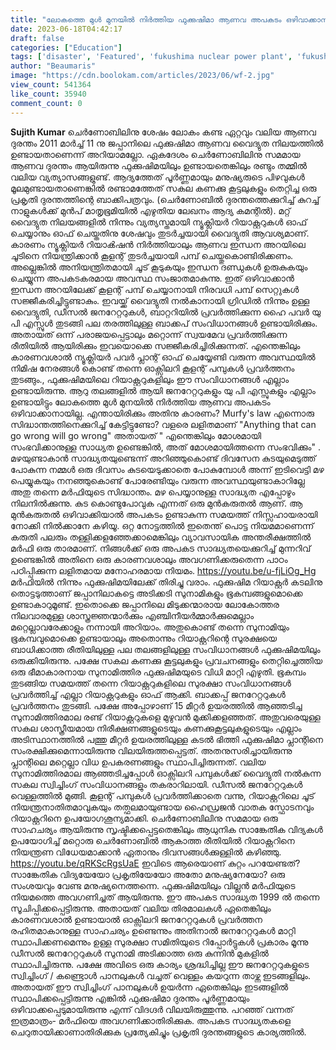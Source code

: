 ```yaml
---
title: "ലോകത്തെ മുൾ മുനയിൽ നിർത്തിയ ഫുക്കുഷിമാ ആണവ അപകടം ഒഴിവാക്കാനായില്ല, എന്തായിരിക്കും അതിനു കാരണം ?"
date: 2023-06-18T04:42:17
draft: false
categories: ["Education"]
tags: ['disaster', 'Featured', 'fukushima nuclear power plant', 'fukushima nuclear power plant disaster', 'japan', "Murfy's law", 'SUJITH KUMAR']
author: "Beaumaris"
image: "https://cdn.boolokam.com/articles/2023/06/wf-2.jpg"
view_count: 541364
like_count: 35940
comment_count: 0
---
```


**Sujith Kumar** ചെർണോബിലിനു ശേഷം ലോകം കണ്ട ഏറ്റവും വലിയ ആണവ ദുരന്തം 2011 മാർച്ച് 11 നു ജപ്പാനിലെ ഫുക്കുഷിമാ ആണവ വൈദ്യുത നിലയത്തിൽ ഉണ്ടായതാണെന്ന് അറിയാമല്ലോ. ഏകദേശം ചെർണോബിലിനു സമമായ ആണവ ദുരന്തം ആയിരുന്നു ഫുക്കുഷിമയിലും ഉണ്ടായതെങ്കിലും രണ്ടും തമ്മിൽ വലിയ വ്യത്യാസങ്ങളുണ്ട്. ആദ്യത്തേത് പൂർണ്ണമായും മനുഷ്യരുടെ പിഴവുകൾ മൂലമുണ്ടായതാണെങ്കിൽ രണ്ടാമത്തേത് സകല കണക്കു കൂട്ടലുകളും തെറ്റിച്ച ഒരു പ്രകൃതി ദുരന്തത്തിന്റെ ബാക്കിപത്രവും. (ചെർണോബിൽ ദുരന്തത്തെക്കുറിച്ച് കുറച്ച് നാളുകൾക്ക് മുൻപ് മാതൃഭൂമിയിൽ എഴുതിയ ലേഖനം ആദ്യ കമന്റിൽ). മറ്റ് വൈദ്യുത നിലയങ്ങളിൽ നിന്നും വ്യത്യസ്തമായി ന്യൂക്ലിയർ റിയാക്റ്ററുകൾ ഓഫ് ചെയ്യാനും ഓഫ് ചെയ്തതിനു ശേഷവും തുടർച്ചയായി വൈദ്യുതി ആവശ്യമാണ്‌. കാരണം ന്യൂക്ലിയർ റിയാൿഷൻ നിർത്തിയാലും ആണവ ഇന്ധന അറയിലെ ചൂടിനെ നിയന്ത്രിക്കാൻ കൂളന്റ് തുടർച്ചയായി പമ്പ് ചെയ്തുകൊണ്ടിരിക്കണം. അല്ലെങ്കിൽ അനിയന്ത്രിതമായി ചൂട് കൂടുകയും ഇന്ധന ദണ്ഡുകൾ ഉരുകുകയും ചെയ്യുന്ന അപകടകരമായ അവസ്ഥ സംജാതമാകുന്നു. ഇത് ഒഴിവാക്കാൻ ഇന്ധന അറയിലേക്ക് കൂളന്റ് പമ്പ് ചെയ്യാനായി നിരവധി പമ്പ് സെറ്റുകൾ സജ്ജീകരിച്ചിട്ടുണ്ടാകും. ഇവയ്ക്ക് വൈദ്യുതി നൽകാനായി ഗ്രിഡിൽ നിന്നും ഉള്ള വൈദ്യുതി, ഡീസൽ ജനറേറ്ററുകൾ, ബാറ്ററിയിൽ പ്രവർത്തിക്കുന്ന ഹൈ പവർ യു പി എസ്സുൾ തുടങ്ങി പല തരത്തിലുള്ള ബാക്കപ് സംവിധാനങ്ങൾ ഉണ്ടായിരിക്കും. അതായത് ഒന്ന് പരാജയപ്പെട്ടാലും മറ്റൊന്ന് സ്വയമേവ പ്രവർത്തിക്കുന്ന രീതിയിൽ ആയിരിക്കും ഇവയൊക്കെ സജ്ജീകരിച്ചിരിക്കുന്നത്. എന്തെങ്കിലും കാരണവശാൽ ന്യൂക്ലിയർ പവർ പ്ലാന്റ് ഓഫ് ചെയ്യേണ്ടി വരുന്ന അവസ്ഥയിൽ നിമിഷ നേരങ്ങൾ കൊണ്ട് തന്നെ ഓക്സിലറി കൂളന്റ് പമ്പുകൾ പ്രവർത്തനം തുടങ്ങും., ഫുക്കുഷിമയിലെ റിയാക്റ്ററുകളിലും ഈ സംവിധാനങ്ങൾ എല്ലാം ഉണ്ടായിരുന്നു. ആറു തലങ്ങളിൽ ആയി ജനറേറ്ററുകളും യു പി എസ്സുകളും എല്ലാം ഉണ്ടായിട്ടും ലോകത്തെ മുൾ മുനയിൽ നിർത്തിയ ആണവ അപകടം ഒഴിവാക്കാനായില്ല. എന്തായിരിക്കും അതിനു കാരണം? [](https://cdn.boolokam.com/articles/2023/06/wf-2.jpg)Murfy's law എന്നൊരു സിദ്ധാന്തത്തിനെക്കുറിച്ച് കേട്ടിട്ടുണ്ടോ? വളരെ ലളിതമാണ്‌ "Anything that can go wrong will go wrong" അതായത് " എന്തെങ്കിലും മോശമായി സംഭവിക്കാനുള്ള സാധ്യത ഉണ്ടെങ്കിൽ, അത് മോശമായിത്തന്നെ സംഭവിക്കും" . മഴയുണ്ടാകാൻ സാദ്ധ്യതയുണ്ടെന്ന് അറിഞ്ഞുകൊണ്ട് ദിവസേന കുടയുമെടുത്ത് പോകുന്ന നമ്മൾ ഒരു ദിവസം കുടയെടുക്കാതെ പോകുമ്പോൾ അന്ന് ഇടിവെട്ടി മഴ പെയ്യുകയും നനഞ്ഞുകൊണ്ട് പോരേണ്ടിയും വരുന്ന അവസ്ഥയുണ്ടാകാറില്ലേ അതു തന്നെ മർഫിയുടെ സിദ്ധാന്തം. മഴ പെയ്യാനുള്ള സാദ്ധ്യത എപ്പോഴും നിലനിൽക്കുന്നു. കുട കൊണ്ടുപോവുക എന്നത് ഒരു മുൻകരുതൽ ആണ്‌. ആ മുൻകരുതൽ ഒഴിവാക്കിയാൽ അപകടം ഉണ്ടാകുന്ന സമയത്ത് നിസ്സഹായരായി നോക്കി നിൽക്കാനേ കഴിയൂ. ഒറ്റ നോട്ടത്തിൽ ഇതെന്ത് പൊട്ട നിയമമാണെന്ന് കരുതി പലരും തള്ളിക്കളഞ്ഞേക്കാമെങ്കിലും വ്യാവസായിക അന്തരീക്ഷത്തിൽ മർഫി ഒരു താരമാണ്‌. നിങ്ങൾക്ക് ഒരു അപകട സാദ്ധ്യതയെക്കുറിച്ച് മുന്നറിവ് ഉണ്ടെങ്കിൽ അതിനെ ഒരു കാരണവശാലും അവഗണിക്കരുതെന്ന പാഠം പഠിപ്പിക്കുന്ന ലളിതമായ മനോഹരമായ നിയമം. https://youtu.be/u-fjLiOg_Hg മർഫിയിൽ നിന്നും ഫുക്കുഷിമയിലേക്ക് തിരിച്ചു വരാം. ഫുക്കുഷിമ റിയാക്റ്റർ കടലിനു തൊട്ടടുത്താണ്‌ ജപ്പാനിലാകട്ടെ അടിക്കടി സുനാമികളും ഭൂകമ്പങ്ങളുമൊക്കെ ഉണ്ടാകാറുമൂണ്ട്. ഇതൊക്കെ ജപ്പാനിലെ മിടുക്കന്മാരായ ലോകോത്തര നിലവാരമുള്ള ശാസ്ത്രജ്ഞന്മാർക്കും എഞ്ചിനീയർമ്മാർക്കുമെല്ലാം മറ്റെല്ലാവരേക്കാളും നന്നായി അറിയാം. അതുകൊണ്ട് തന്നെ സുനാമിയും ഭൂകമ്പവുമൊക്കെ ഉണ്ടായാലും അതൊന്നും റിയാക്റ്ററിന്റെ സുരക്ഷയെ ബാധിക്കാത്ത രീതിയിലുള്ള പല തലങ്ങളിലുള്ള സംവിധാനങ്ങൾ ഫുക്കുഷിമയിലും ഒരുക്കിയിരുന്നു. പക്ഷേ സകല കണക്കു കൂട്ടലുകളും പ്രവചനങ്ങളും തെറ്റിച്ചെത്തിയ ഒരു ഭീമാകാരനായ സുനാമിത്തിര ഫുക്കുഷിമയുടെ വിധി മാറ്റി എഴുതി. ഭൂകമ്പം തുടങ്ങിയ സമയത്ത് തന്നെ റിയാക്റ്ററുകളിലെ സുരക്ഷാ സംവിധാനങ്ങൾ പ്രവർത്തിച്ച് എല്ലാ റിയാക്റ്ററുകളും ഓഫ് ആക്കി. ബാക്കപ്പ് ജനറേറ്ററുകൾ പ്രവർത്തനം തുടങ്ങി. പക്ഷേ അപ്പോഴാണ്‌ 15 മീറ്റർ ഉയരത്തിൽ ആഞ്ഞടിച്ച സുനാമിത്തിരമാല രണ്ട് റിയാക്റ്ററുകളെ മുഴുവൻ മുക്കിക്കളഞ്ഞത്. അതുവരെയുള്ള സകല ശാസ്ത്രീയമായ നിരീക്ഷണങ്ങളുടെയും കണക്കുകൂട്ടലുകളുടെയും എല്ലാം അടിസ്ഥാനത്തിൽ പത്തു മീറ്റർ ഉയരത്തിലുള്ള കടൽ ഭിത്തി ഫുക്കുഷിമാ പ്ലാന്റിനെ സംരക്ഷിക്കുമെന്നായിരുന്നു വിലയിരുത്തപ്പെട്ടത്. അതനുസരിച്ചായിരുന്നു പ്ലാന്റിലെ മറ്റെല്ലാ വിധ ഉപകരണങ്ങളും സ്ഥാപിച്ചിരുന്നത്. വലിയ സുനാമിത്തിരമാല ആഞ്ഞടിച്ചപ്പോൾ ഓക്സിലറി പമ്പുകൾക്ക് വൈദ്യുതി നൽകുന്ന സകല സ്വിച്ചിംഗ് സംവിധാനങ്ങളും തകരാറിലായി. ഡീസൽ ജനറേറ്ററുകൾ വെള്ളത്തിൽ മുങ്ങി. കൂളന്റ് പമ്പുകൾ പ്രവർത്തിക്കാതെ വന്നു, റിയാക്റ്ററിലെ ചൂട് നിയന്ത്രനാതിതമാവുകയും തത്ഫലമായുണ്ടായ ഹൈഡ്രജൻ വാതക സ്ഫോടനവും റിയാക്റ്ററിനെ ഉപയോഗശൂന്യമാക്കി. ചെർണോബിലിനു സമമായ ഒരു സാഹചര്യം ആയിരുന്നു സൃഷ്ടിക്കപ്പെട്ടതെങ്കിലും ആധുനിക സാങ്കേതിക വിദ്യകൾ ഉപയോഗിച്ച് മറ്റൊരു ചെർണോബിൽ ആകാത്ത രീതിയിൽ റിയാക്റ്ററിനെ നിയന്ത്രണ വിധേയമാക്കാൻ ഏതാനും ദിവസങ്ങൾക്കുള്ളിൽ കഴിഞ്ഞു. https://youtu.be/qRKScRgsUaE ഇവിടെ ആരെയാണ്‌ കുറ്റം പറയേണ്ടത്? സാങ്കേതിക വിദ്യയേയോ പ്രകൃതിയേയോ അതോ മനുഷ്യനേയോ? ഒരു സംശയവും വേണ്ട മനുഷ്യനെത്തന്നെ. ഫുക്കുഷിമയിലും വില്ലൻ മർഫിയുടെ നിയമത്തെ അവഗണിച്ചത് ആയിരുന്നു. ഈ അപകട സാദ്ധ്യത 1999 ൽ തന്നെ സൂചിപ്പിക്കപ്പെട്ടിരുന്നു. അതായത് വലിയ തിരമാലകൾ ഏതെങ്കിലും കാരണവശാൽ ഉണ്ടായാൽ ഓക്സിലറി ജനറേറ്ററുകൾ പ്രവർത്തന രഹിതമാകാനുള്ള സാഹചര്യം ഉണ്ടെന്നും അതിനാൽ ജനറേറ്ററുകൾ മാറ്റി സ്ഥാപിക്കണമെന്നും ഉള്ള സുരക്ഷാ സമിതിയുടെ റിപ്പോർട്ടുകൾ പ്രകാരം മൂന്നു ഡീസൽ ജനറേറ്ററുകൾ സുനാമി അടിക്കാത്ത ഒരു കുന്നിൻ മുകളിൽ സ്ഥാപിച്ചിരുന്നു. പക്ഷേ അവിടെ ഒരു കാര്യം ‌ശ്രദ്ധിച്ചില്ല ഈ ജനറേറ്ററുകളുടെ സ്വിച്ചിംഗ് / കണ്ട്രൊൾ പാനലുകൾ വച്ചത് വെള്ളം കയറുന്ന താഴ്ന്ന ഇടങ്ങളിലും. അതായത് ഈ സ്വിച്ചിംഗ് പാനലുകൾ ഉയർന്ന ഏതെങ്കിലും ഇടങ്ങളിൽ സ്ഥാപിക്കപ്പെട്ടിരുന്നു എങ്കിൽ ഫുക്കുഷിമാ ദുരന്തം പൂർണ്ണമായും ഒഴിവാക്കപ്പെടുമായിരുന്നു എന്ന് വിദഗ്ദർ വിലയിരുത്തുന്നു. പറഞ്ഞ് വന്നത് ഇത്രമാത്രം- മർഫിയെ അവഗണിക്കാതിരിക്കുക. അപകട സാദ്ധ്യതകളെ ചെറുതായിക്കാണാതിരിക്കുക പ്രത്യേകിച്ചും പ്രകൃതി ദുരന്തങ്ങളുടെ കാര്യത്തിൽ.
